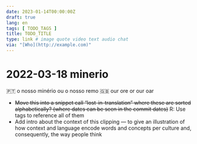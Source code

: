 ```yaml
---
date: 2023-01-14T00:00:00Z
draft: true
lang: en
tags: [ TODO_TAGS ]
title: TODO_TITLE
type: link # image quote video text audio chat
via: "[Who](http://example.com)"
---
```



# 2022-03-18 minerio


🇵🇹 o nosso minério ou o nosso remo 🇬🇧 our ore or our oar

* ~~Move this into a snippet call “lost-in-translation” where these are sorted alphabetically? (where dates can be seen in the commit dates)~~ R: Use tags to reference all of them
* Add intro about the context of this clipping — to give an illustration of how context and language encode words and concepts per culture and, consequently, the way people think

